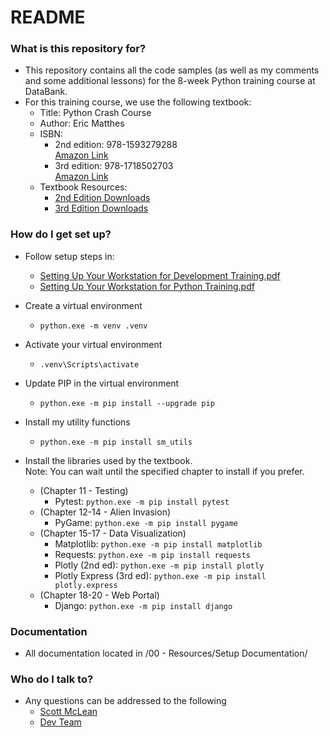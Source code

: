 # README #

### What is this repository for? ###

* This repository contains all the code samples (as well as my comments and some additional lessons) for the 8-week Python training course at DataBank.
* For this training course, we use the following textbook:
    * Title: Python Crash Course
    * Author: Eric Matthes
    * ISBN:
        * 2nd edition: 978-1593279288<br>[Amazon Link](https://www.amazon.com/Python-Crash-Course-Eric-Matthes/dp/1718502702)
        * 3rd edition: 978-1718502703<br>[Amazon Link](https://www.amazon.com/Python-Crash-Course-2nd-Edition/dp/1593279280)
    * Textbook Resources:
        * [2nd Edition Downloads](https://github.com/ehmatthes/pcc_2e/zipball/master/)
        * [3rd Edition Downloads](https://github.com/ehmatthes/pcc_3e/archive/refs/heads/main.zip)

### How do I get set up? ###

* Follow setup steps in:
    * [Setting Up Your Workstation for Development Training.pdf](https://drive.google.com/open?id=1nUeMa4p58ylraf_kB5VrL1hZiNpOCt5M&usp=drive_fs)
    * [Setting Up Your Workstation for Python Training.pdf](https://drive.google.com/open?id=1o1geFIV9FVFPdT--ZvQELBSEcZYEzYvD&usp=drive_fs)

* Create a virtual environment
    * ```python.exe -m venv .venv``` 
* Activate your virtual environment
    * ```.venv\Scripts\activate```
* Update PIP in the virtual environment
    * ```python.exe -m pip install --upgrade pip```
* Install my utility functions
    * ```python.exe -m pip install sm_utils```
* Install the libraries used by the textbook.<br>Note: You can wait until the specified chapter to install if you prefer.
    * (Chapter 11 - Testing)
        * Pytest: ```python.exe -m pip install pytest```
    * (Chapter 12-14 - Alien Invasion)
        * PyGame: ```python.exe -m pip install pygame```
    * (Chapter 15-17 - Data Visualization)
        * Matplotlib: ```python.exe -m pip install matplotlib```
        * Requests: ```python.exe -m pip install requests```
        * Plotly (2nd ed): ```python.exe -m pip install plotly```
        * Plotly Express (3rd ed): ```python.exe -m pip install plotly.express```
    * (Chapter 18-20 - Web Portal)
        * Django: ```python.exe -m pip install django```

### Documentation ###

* All documentation located in /00 - Resources/Setup Documentation/

### Who do I talk to? ###

* Any questions can be addressed to the following
    * [Scott McLean](mailto:smclean@databankimx.com)
    * [Dev Team](mailto:development@databankimx.com)